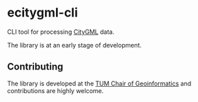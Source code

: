 # ecitygml-cli

CLI tool for processing [CityGML](https://www.ogc.org/standard/citygml/) data.

The library is at an early stage of development.

## Contributing

The library is developed at the [TUM Chair of Geoinformatics](https://github.com/tum-gis) and contributions are highly welcome.
